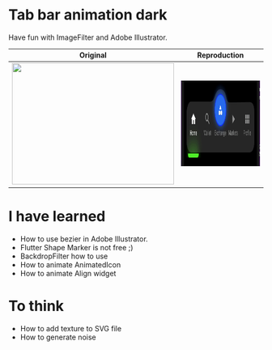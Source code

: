 # Tab bar animation dark

Have fun with ImageFilter and Adobe Illustrator.

| Original  | Reproduction |
| ------------- | ------------- |
| <img src="https://github.com/Filiponesco/Bottom_tab_bar_animation_dark/blob/master/docs/design.gif" width="320" height="240"/>  | <img src="https://github.com/Filiponesco/Bottom_tab_bar_animation_dark/blob/master/docs/result.gif" width="436" height="169"/>  |

# I have learned
- How to use bezier in Adobe Illustrator.
- Flutter Shape Marker is not free ;) 
- BackdropFilter how to use
- How to animate AnimatedIcon
- How to animate Align widget

# To think
- How to add texture to SVG file
- How to generate noise
